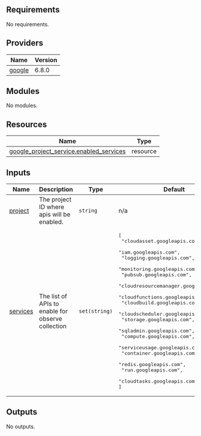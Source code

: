<!-- BEGIN_TF_DOCS -->
## Requirements

No requirements.

## Providers

| Name | Version |
|------|---------|
| <a name="provider_google"></a> [google](#provider\_google) | 6.8.0 |

## Modules

No modules.

## Resources

| Name | Type |
|------|------|
| [google_project_service.enabled_services](https://registry.terraform.io/providers/hashicorp/google/latest/docs/resources/project_service) | resource |

## Inputs

| Name | Description | Type | Default | Required |
|------|-------------|------|---------|:--------:|
| <a name="input_project"></a> [project](#input\_project) | The project ID where apis will be enabled. | `string` | n/a | yes |
| <a name="input_services"></a> [services](#input\_services) | The list of APIs to enable for observe collection | `set(string)` | <pre>[<br>  "cloudasset.googleapis.com",<br>  "iam.googleapis.com",<br>  "logging.googleapis.com",<br>  "monitoring.googleapis.com",<br>  "pubsub.googleapis.com",<br>  "cloudresourcemanager.googleapis.com",<br>  "cloudfunctions.googleapis.com",<br>  "cloudbuild.googleapis.com",<br>  "cloudscheduler.googleapis.com",<br>  "storage.googleapis.com",<br>  "sqladmin.googleapis.com",<br>  "compute.googleapis.com",<br>  "serviceusage.googleapis.com",<br>  "container.googleapis.com",<br>  "redis.googleapis.com",<br>  "run.googleapis.com",<br>  "cloudtasks.googleapis.com"<br>]</pre> | no |

## Outputs

No outputs.
<!-- END_TF_DOCS -->
